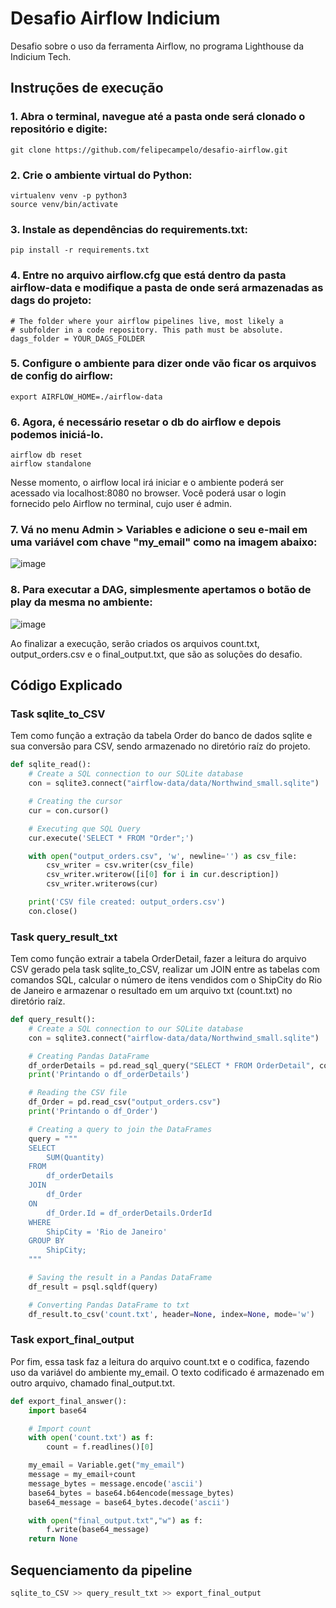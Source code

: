 # Desafio Airflow Indicium

Desafio sobre o uso da ferramenta Airflow, no programa Lighthouse da Indicium Tech. 

## Instruções de execução

### 1. Abra o terminal, navegue até a pasta onde será clonado o repositório e digite:

```
git clone https://github.com/felipecampelo/desafio-airflow.git
```

### 2. Crie o ambiente virtual do Python:

```
virtualenv venv -p python3
source venv/bin/activate
```

### 3. Instale as dependências do requirements.txt:

```
pip install -r requirements.txt
```

### 4. Entre no arquivo airflow.cfg que está dentro da pasta airflow-data e modifique a pasta de onde será armazenadas as dags do projeto:

```
# The folder where your airflow pipelines live, most likely a
# subfolder in a code repository. This path must be absolute.
dags_folder = YOUR_DAGS_FOLDER
```

### 5. Configure o ambiente para dizer onde vão ficar os arquivos de config do airflow:

```
export AIRFLOW_HOME=./airflow-data
```

### 6. Agora, é necessário resetar o db do airflow e depois podemos iniciá-lo.

```
airflow db reset
airflow standalone
```

Nesse momento, o airflow local irá iniciar e o ambiente poderá ser acessado via localhost:8080 no browser. Você poderá usar o login fornecido pelo Airflow no terminal, cujo user é admin.

### 7. Vá no menu Admin > Variables e adicione o seu e-mail em uma variável com chave "my_email" como na imagem abaixo:

![image](https://user-images.githubusercontent.com/13797593/236270667-7e61a445-a0a4-4ba1-b676-605cca807040.png)

### 8. Para executar a DAG, simplesmente apertamos o botão de play da mesma no ambiente:

![image](https://user-images.githubusercontent.com/13797593/236197826-6b75f078-0666-4483-ac41-963310701dee.png)

Ao finalizar a execução, serão criados os arquivos count.txt, output_orders.csv e o final_output.txt, que são as soluções do desafio.

## Código Explicado

### Task sqlite_to_CSV

Tem como função a extração da tabela Order do banco de dados sqlite e sua conversão para CSV, sendo armazenado no diretório raíz do projeto.

```python
def sqlite_read():
    # Create a SQL connection to our SQLite database
    con = sqlite3.connect("airflow-data/data/Northwind_small.sqlite")

    # Creating the cursor
    cur = con.cursor()

    # Executing que SQL Query
    cur.execute('SELECT * FROM "Order";')

    with open("output_orders.csv", 'w', newline='') as csv_file: 
        csv_writer = csv.writer(csv_file)
        csv_writer.writerow([i[0] for i in cur.description]) 
        csv_writer.writerows(cur)

    print('CSV file created: output_orders.csv')
    con.close()
```
    
### Task query_result_txt

Tem como função extrair a tabela OrderDetail, fazer a leitura do arquivo CSV gerado pela task sqlite_to_CSV, realizar um JOIN entre as tabelas com comandos SQL, calcular o número de itens vendidos com o ShipCity do Rio de Janeiro e armazenar o resultado em um arquivo txt (count.txt) no diretório raíz.

```python
def query_result():
    # Create a SQL connection to our SQLite database
    con = sqlite3.connect("airflow-data/data/Northwind_small.sqlite")

    # Creating Pandas DataFrame
    df_orderDetails = pd.read_sql_query("SELECT * FROM OrderDetail", con)
    print('Printando o df_orderDetails')

    # Reading the CSV file
    df_Order = pd.read_csv("output_orders.csv")
    print('Printando o df_Order')

    # Creating a query to join the DataFrames
    query = """
    SELECT 
        SUM(Quantity) 
    FROM 
        df_orderDetails
    JOIN 
        df_Order 
    ON 
        df_Order.Id = df_orderDetails.OrderId
    WHERE 
        ShipCity = 'Rio de Janeiro'
    GROUP BY 
        ShipCity;
    """

    # Saving the result in a Pandas DataFrame
    df_result = psql.sqldf(query)

    # Converting Pandas DataFrame to txt
    df_result.to_csv('count.txt', header=None, index=None, mode='w')
```

### Task export_final_output

Por fim, essa task faz a leitura do arquivo count.txt e o codifica, fazendo uso da variável do ambiente my_email. O texto codificado é armazenado em outro arquivo, chamado final_output.txt.

```python
def export_final_answer():
    import base64

    # Import count
    with open('count.txt') as f:
        count = f.readlines()[0]

    my_email = Variable.get("my_email")
    message = my_email+count
    message_bytes = message.encode('ascii')
    base64_bytes = base64.b64encode(message_bytes)
    base64_message = base64_bytes.decode('ascii')

    with open("final_output.txt","w") as f:
        f.write(base64_message)
    return None
```

## Sequenciamento da pipeline
```python
sqlite_to_CSV >> query_result_txt >> export_final_output
```
